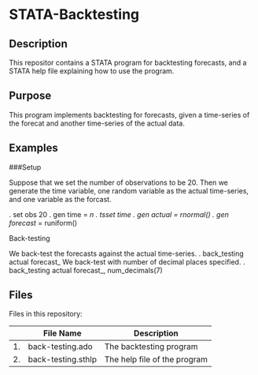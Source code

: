 # STATA-Backtesting

## Description
This repositor contains a STATA program for backtesting forecasts, and a STATA help file explaining how to use the program.

## Purpose
This program implements backtesting for forecasts, given a time-series of the forecat and another time-series of the actual data.

## Examples

###Setup

Suppose that we set the number of observations to be 20.
Then we generate the time variable, one random variable as the actual time-series, and one variable as the forcast.

. set obs 20
. gen time = _n
. tsset time
. gen actual = rnormal()
. gen forecast_ = runiform()

Back-testing

We back-test the forecasts against the actual time-series.
. back_testing actual forecast_
We back-test with number of decimal places specified.
. back_testing actual forecast_, num_decimals(7)




## Files
Files in this repository:

|    | File Name          | Description                  |
|----|--------------------|------------------------------|
| 1. | back-testing.ado   | The backtesting program      |
| 2. | back-testing.sthlp | The help file of the program |
